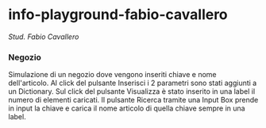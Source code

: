 # info-playground-fabio-cavallero

_Stud. Fabio Cavallero_

### Negozio
Simulazione di un negozio dove vengono inseriti chiave e nome dell'articolo. Al click del pulsante Inserisci i 2 parametri sono stati aggiunti a un Dictionary. Sul click del pulsante Visualizza è stato inserito in una label il numero di elementi caricati. Il pulsante Ricerca tramite una Input Box prende in input la chiave e carica il nome articolo di quella chiave sempre in una label.
